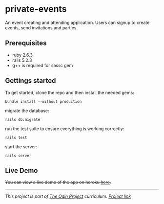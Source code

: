 # private-events

An event creating and attending application. Users can signup to create events, send invitations and parties. 

## Prerequisites
- ruby 2.6.3
- rails 5.2.3
- g++ is required for sassc gem

## Gettings started
To get started, clone the repo and then install the needed gems:
```
bundle install --without production
```
migrate the database:
```
rails db:migrate
```
run the test suite to ensure everything is working correctly:
```
rails test
```
start the server:
```
rails server
```

## Live Demo
~~You can view a live demo of the app on heroku [here](#).~~

---
_This project is part of [The Odin Project](https://www.theodinproject.com/) curriculum. [Project link](https://www.theodinproject.com/lessons/associations)_
